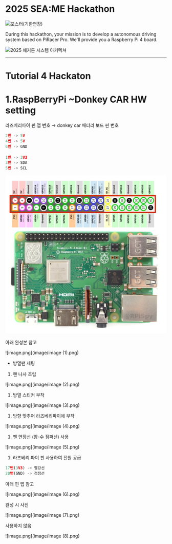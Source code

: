 # 2025 SEA:ME Hackathon
![포스터(기한연장)](https://github.com/user-attachments/assets/6112b1fe-1118-40ec-882d-eec1de128dbc)

During this hackathon, your mission is to develop a autonomous driving system based on PiRacer Pro. We'll provide you a Raspberry Pi 4 board.


![2025 해커톤 시스템 아키텍쳐](https://github.com/user-attachments/assets/4ab8e098-ef6f-4bd5-8b8e-cdb42a2befdd)

***
# Tutorial 4 Hackaton

# 1.RaspBerryPi ~Donkey CAR HW setting

라즈베리파이 핀 맵 번호 → donkey car 배터리 보드 핀 번호

```jsx
2번 -> 5V
4번 -> 5V
6번 -> GND

1번 -> 3V3
3번 -> SDA
5번 -> SCL
```

![image.png](image/image.png)

아래 완성본 참고

![image.png](image/image (1).png)

- 방열팬 세팅

1. 팬 나사 조립

![image.png](image/image (2).png)

1. 방열 스티커 부착

![image.png](image/image (3).png)

1. 방향 맞추어 라즈베리파이에 부착

![image.png](image/image (4).png)

1. 팬 연장선 (암-수 점퍼선) 사용

![image.png](image/image (5).png)

1. 라즈베리 파이 핀 사용하여 전원 공급

```jsx
17번(3V3) -> 빨강선
20번(GND) -> 검정선
```

아래 핀 맵 참고

![image.png](image/image (6).png)

완성 시 사진

![image.png](image/image (7).png)

사용하지 않음

![image.png](image/image (8).png)
